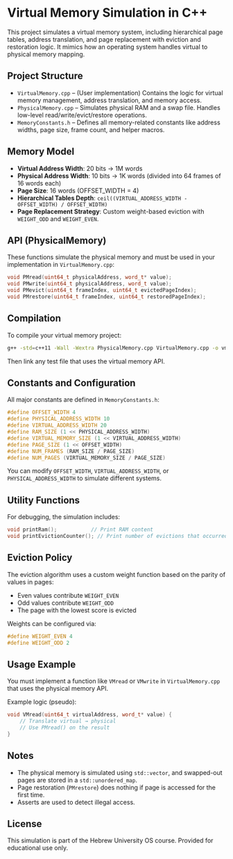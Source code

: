 # Virtual Memory Simulation in C++

This project simulates a virtual memory system, including hierarchical page tables, address translation, and page replacement with eviction and restoration logic. It mimics how an operating system handles virtual to physical memory mapping.

## Project Structure

- `VirtualMemory.cpp` – (User implementation) Contains the logic for virtual memory management, address translation, and memory access.
- `PhysicalMemory.cpp` – Simulates physical RAM and a swap file. Handles low-level read/write/evict/restore operations.
- `MemoryConstants.h` – Defines all memory-related constants like address widths, page size, frame count, and helper macros.

## Memory Model

- **Virtual Address Width**: 20 bits → 1M words
- **Physical Address Width**: 10 bits → 1K words (divided into 64 frames of 16 words each)
- **Page Size**: 16 words (OFFSET_WIDTH = 4)
- **Hierarchical Tables Depth**: `ceil((VIRTUAL_ADDRESS_WIDTH - OFFSET_WIDTH) / OFFSET_WIDTH)`
- **Page Replacement Strategy**: Custom weight-based eviction with `WEIGHT_ODD` and `WEIGHT_EVEN`.

## API (PhysicalMemory)

These functions simulate the physical memory and must be used in your implementation in `VirtualMemory.cpp`:

```cpp
void PMread(uint64_t physicalAddress, word_t* value);
void PMwrite(uint64_t physicalAddress, word_t value);
void PMevict(uint64_t frameIndex, uint64_t evictedPageIndex);
void PMrestore(uint64_t frameIndex, uint64_t restoredPageIndex);
```

## Compilation

To compile your virtual memory project:

```bash
g++ -std=c++11 -Wall -Wextra PhysicalMemory.cpp VirtualMemory.cpp -o vm_sim
```

Then link any test file that uses the virtual memory API.

## Constants and Configuration

All major constants are defined in `MemoryConstants.h`:

```cpp
#define OFFSET_WIDTH 4
#define PHYSICAL_ADDRESS_WIDTH 10
#define VIRTUAL_ADDRESS_WIDTH 20
#define RAM_SIZE (1 << PHYSICAL_ADDRESS_WIDTH)
#define VIRTUAL_MEMORY_SIZE (1 << VIRTUAL_ADDRESS_WIDTH)
#define PAGE_SIZE (1 << OFFSET_WIDTH)
#define NUM_FRAMES (RAM_SIZE / PAGE_SIZE)
#define NUM_PAGES (VIRTUAL_MEMORY_SIZE / PAGE_SIZE)
```

You can modify `OFFSET_WIDTH`, `VIRTUAL_ADDRESS_WIDTH`, or `PHYSICAL_ADDRESS_WIDTH` to simulate different systems.

## Utility Functions

For debugging, the simulation includes:

```cpp
void printRam();           // Print RAM content
void printEvictionCounter(); // Print number of evictions that occurred
```

## Eviction Policy

The eviction algorithm uses a custom weight function based on the parity of values in pages:

- Even values contribute `WEIGHT_EVEN`
- Odd values contribute `WEIGHT_ODD`
- The page with the lowest score is evicted

Weights can be configured via:

```cpp
#define WEIGHT_EVEN 4
#define WEIGHT_ODD 2
```

## Usage Example

You must implement a function like `VMread` or `VMwrite` in `VirtualMemory.cpp` that uses the physical memory API.

Example logic (pseudo):

```cpp
void VMread(uint64_t virtualAddress, word_t* value) {
    // Translate virtual → physical
    // Use PMread() on the result
}
```

## Notes

- The physical memory is simulated using `std::vector`, and swapped-out pages are stored in a `std::unordered_map`.
- Page restoration (`PMrestore`) does nothing if page is accessed for the first time.
- Asserts are used to detect illegal access.

## License

This simulation is part of the Hebrew University OS course. Provided for educational use only.
